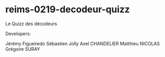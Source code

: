 # reims-0219-decodeur-quizz
Le Quizz des décodeurs 

Developers:

Jérémy Figueiredo
Sébastien Jolly
Axel CHANDELIER
Matthieu NICOLAS
Grégoire SURAY
